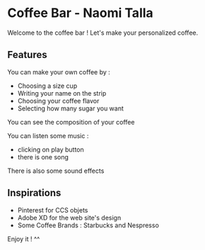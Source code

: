 # Coffee Bar - Naomi Talla

Welcome to the coffee bar ! Let's make your personalized coffee.

## Features

You can make your own coffee by :
- Choosing a size cup
- Writing your name on the strip
- Choosing your coffee flavor
- Selecting how many sugar you want

You can see the composition of your coffee

You can listen some music : 
- clicking on play button
- there is one song

There is also some sound effects

## Inspirations

- Pinterest for CCS objets
- Adobe XD for the web site's design
- Some Coffee Brands : Starbucks and Nespresso

Enjoy it ! ^^